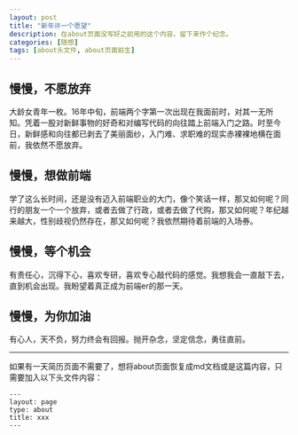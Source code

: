 ```yaml
---
layout: post
title: "新年许一个愿望"
description: 在about页面没写好之前用的这个内容，留下来作个纪念。
categories: [随想]
tags: [about头文件, about页面前生]
---
```


## 慢慢，不愿放弃

大龄女青年一枚。16年中旬，前端两个字第一次出现在我面前时，对其一无所知。凭着一股对新鲜事物的好奇和对编写代码的向往踏上前端入门之路。时至今日，新鲜感和向往都已剥去了美丽面纱，入门难、求职难的现实赤裸裸地横在面前，我依然不愿放弃。

## 慢慢，想做前端

学了这么长时间，还是没有迈入前端职业的大门，像个笑话一样，那又如何呢？同行的朋友一个一个放弃，或者去做了行政，或者去做了代购，那又如何呢？年纪越来越大，性别歧视仍然存在，那又如何呢？我依然期待着前端的入场券。

## 慢慢，等个机会

有责任心，沉得下心，喜欢专研，喜欢专心敲代码的感觉。我想我会一直敲下去，直到机会出现。我盼望着真正成为前端er的那一天。

## 慢慢，为你加油

有心人，天不负，努力终会有回报。抛开杂念，坚定信念，勇往直前。

---

<p>如果有一天简历页面不需要了，想将about页面恢复成md文档或是这篇内容，只需要加入以下头文件内容：</p>

```
---
layout: page
type: about
title: xxx
---

```
